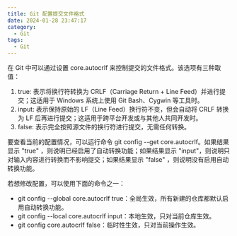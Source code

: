 ```yaml
---
title: Git 配置提交文件格式
date: 2024-01-28 23:47:17
category:
  - Git
tags:
  - Git
---
```


在 Git 中可以通过设置 core.autocrlf 来控制提交的文件格式。该选项有三种取值：

1. true: 表示将换行符转换为 CRLF（Carriage Return + Line Feed）并进行提交；这适用于 Windows 系统上使用 Git Bash、Cygwin
   等工具时。
2. input: 表示保持原始的 LF（Line Feed）换行符不变，但会自动将 CRLF 转换为 LF 后再进行提交；这适用于跨平台开发或与其他人共同开发时。
3. false: 表示完全按照源文件的换行符进行提交，无需任何转换。

要查看当前的配置情况，可以运行命令 git config --get core.autocrlf。如果结果显示 "true"
，则说明已经启用了自动转换功能；如果结果显示 "input"，则说明只对输入内容进行转换而不影响提交；如果结果显示 "false"
，则说明没有启用自动转换功能。

若想修改配置，可以使用下面的命令之一：

* git config --global core.autocrlf true：全局生效，所有新建的仓库都默认启用自动转换功能。
* git config --local core.autocrlf input：本地生效，只对当前仓库生效。
* git config core.autocrlf false：临时性生效，只对当前操作生效。
